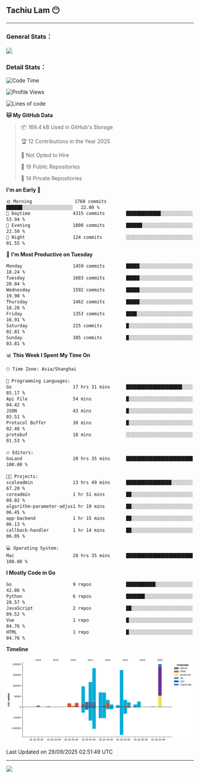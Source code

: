 <h2>Tachiu Lam 😶

---

### General Stats：

<a href="https://github.com/TachiuLam/TachiuLam">
  <img align="center" src="https://github-readme-stats.vercel.app/api?username=tachiulam&show_icons=true&theme=tokyonight&include_all_commits=true&count_private=true" />
</a>

[//]: # (![]&#40;https://github-readme-stats.vercel.app/api/wakatime?username=tachiulam&api_domain=wakapi.einverne.info&bg_color=2D3748&title_color=2F855A&icon_color=2F855A&text_color=ffffff&custom_title=Most%20Used%20Languages&layout=compact&#41;)

### Detail Stats：
<!--START_SECTION:waka-->
![Code Time](http://img.shields.io/badge/Code%20Time-1%2C152%20hrs%2015%20mins-blue)

![Profile Views](http://img.shields.io/badge/Profile%20Views-0-blue)

![Lines of code](https://img.shields.io/badge/From%20Hello%20World%20I%27ve%20Written-1.1%20million%20lines%20of%20code-blue)

**🐱 My GitHub Data** 

> 📦 169.4 kB Used in GitHub's Storage 
 > 
> 🏆 12 Contributions in the Year 2025
 > 
> 🚫 Not Opted to Hire
 > 
> 📜 19 Public Repositories 
 > 
> 🔑 14 Private Repositories 
 > 
**I'm an Early 🐤** 

```text
🌞 Morning                1760 commits        ██████░░░░░░░░░░░░░░░░░░░   22.00 % 
🌆 Daytime                4315 commits        █████████████░░░░░░░░░░░░   53.94 % 
🌃 Evening                1800 commits        ██████░░░░░░░░░░░░░░░░░░░   22.50 % 
🌙 Night                  124 commits         ░░░░░░░░░░░░░░░░░░░░░░░░░   01.55 % 
```
📅 **I'm Most Productive on Tuesday** 

```text
Monday                   1459 commits        █████░░░░░░░░░░░░░░░░░░░░   18.24 % 
Tuesday                  1603 commits        █████░░░░░░░░░░░░░░░░░░░░   20.04 % 
Wednesday                1592 commits        █████░░░░░░░░░░░░░░░░░░░░   19.90 % 
Thursday                 1462 commits        █████░░░░░░░░░░░░░░░░░░░░   18.28 % 
Friday                   1353 commits        ████░░░░░░░░░░░░░░░░░░░░░   16.91 % 
Saturday                 225 commits         █░░░░░░░░░░░░░░░░░░░░░░░░   02.81 % 
Sunday                   305 commits         █░░░░░░░░░░░░░░░░░░░░░░░░   03.81 % 
```


📊 **This Week I Spent My Time On** 

```text
🕑︎ Time Zone: Asia/Shanghai

💬 Programming Languages: 
Go                       17 hrs 31 mins      █████████████████████░░░░   85.17 % 
Api File                 54 mins             █░░░░░░░░░░░░░░░░░░░░░░░░   04.42 % 
JSON                     43 mins             █░░░░░░░░░░░░░░░░░░░░░░░░   03.51 % 
Protocol Buffer          30 mins             █░░░░░░░░░░░░░░░░░░░░░░░░   02.48 % 
protobuf                 18 mins             ░░░░░░░░░░░░░░░░░░░░░░░░░   01.53 % 

🔥 Editors: 
GoLand                   20 hrs 35 mins      █████████████████████████   100.00 % 

🐱‍💻 Projects: 
scaleadmin               13 hrs 49 mins      █████████████████░░░░░░░░   67.20 % 
coreadmin                1 hr 51 mins        ██░░░░░░░░░░░░░░░░░░░░░░░   09.02 % 
algorithm-parameter-adjus1 hr 19 mins        ██░░░░░░░░░░░░░░░░░░░░░░░   06.45 % 
app-backend              1 hr 15 mins        ██░░░░░░░░░░░░░░░░░░░░░░░   06.13 % 
callback-handler         1 hr 14 mins        ██░░░░░░░░░░░░░░░░░░░░░░░   06.05 % 

💻 Operating System: 
Mac                      20 hrs 35 mins      █████████████████████████   100.00 % 
```

**I Mostly Code in Go** 

```text
Go                       9 repos             ███████████░░░░░░░░░░░░░░   42.86 % 
Python                   6 repos             ███████░░░░░░░░░░░░░░░░░░   28.57 % 
JavaScript               2 repos             ██░░░░░░░░░░░░░░░░░░░░░░░   09.52 % 
Vue                      1 repo              █░░░░░░░░░░░░░░░░░░░░░░░░   04.76 % 
HTML                     1 repo              █░░░░░░░░░░░░░░░░░░░░░░░░   04.76 % 
```



**Timeline**

![Lines of Code chart](https://raw.githubusercontent.com/TachiuLam/TachiuLam/master/assets/bar_graph.png)


 Last Updated on 29/09/2025 02:51:49 UTC
<!--END_SECTION:waka-->

---

<img src="https://imgur.com/rilHVxA.png" />
<!--img align="center" alt="GIF" src="https://raw.githubusercontent.com/TachiuLam/tachiulam/dev/static/img/coding-freak.gif?raw=true" width="420" height="280" />
